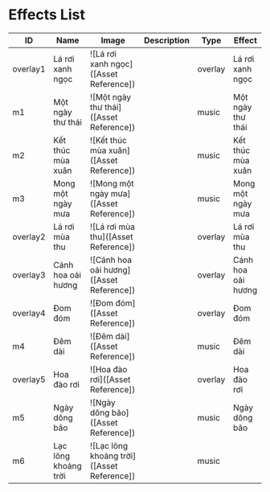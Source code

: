 # Effects List

| ID | Name | Image | Description | Type | Effect |
|---|---|---|---|---|---|
| overlay1 | Lá rơi xanh ngọc | ![Lá rơi xanh ngọc]([Asset Reference]) |  | overlay | Lá rơi xanh ngọc |
| m1 | Một ngày thư thái | ![Một ngày thư thái]([Asset Reference]) |  | music | Một ngày thư thái |
| m2 | Kết thúc mùa xuân | ![Kết thúc mùa xuân]([Asset Reference]) |  | music | Kết thúc mùa xuân |
| m3 | Mong một ngày mưa | ![Mong một ngày mưa]([Asset Reference]) |  | music | Mong một ngày mưa |
| overlay2 | Lá rơi mùa thu | ![Lá rơi mùa thu]([Asset Reference]) |  | overlay | Lá rơi mùa thu |
| overlay3 | Cánh hoa oải hương | ![Cánh hoa oải hương]([Asset Reference]) |  | overlay | Cánh hoa oải hương |
| overlay4 | Đom đóm | ![Đom đóm]([Asset Reference]) |  | overlay | Đom đóm |
| m4 | Đêm dài | ![Đêm dài]([Asset Reference]) |  | music | Đêm dài |
| overlay5 | Hoa đào rơi | ![Hoa đào rơi]([Asset Reference]) |  | overlay | Hoa đào rơi |
| m5 | Ngày dông bão | ![Ngày dông bão]([Asset Reference]) |  | music | Ngày dông bão |
| m6 | Lạc lõng khoảng trời | ![Lạc lõng khoảng trời]([Asset Reference]) |  | music |  |
